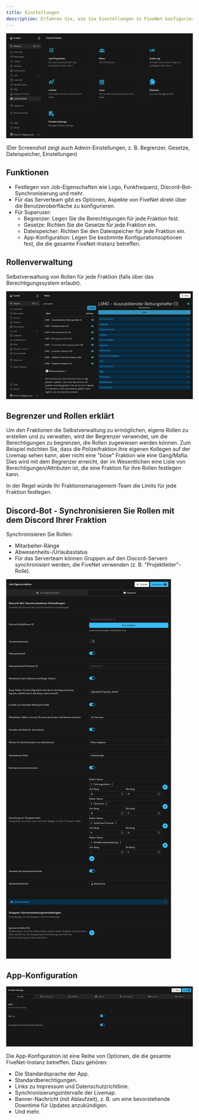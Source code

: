 ```yaml
---
title: Einstellungen
description: Erfahren Sie, wie Sie Einstellungen in FiveNet konfigurieren und verwalten, einschließlich Job-Eigenschaften, Rollen, Berechtigungen und appweiten Konfigurationen.
---
```


![features-settings.png](/images/screenshots/features-settings.png)

(Der Screenshot zeigt auch Admin-Einstellungen, z. B. Begrenzer, Gesetze, Dateispeicher, Einstellungen)

## Funktionen

- Festlegen von Job-Eigenschaften wie Logo, Funkfrequenz, Discord-Bot-Synchronisierung und mehr.
- Für das Serverteam gibt es Optionen, Aspekte von FiveNet direkt über die Benutzeroberfläche zu konfigurieren.
- Für Superuser:
  - Begrenzer: Legen Sie die Berechtigungen für jede Fraktion fest.
  - Gesetze: Richten Sie die Gesetze für jede Fraktion ein.
  - Dateispeicher: Richten Sie den Dateispeicher für jede Fraktion ein.
  - App-Konfiguration: Legen Sie bestimmte Konfigurationsoptionen fest, die die gesamte FiveNet-Instanz betreffen.

## Rollenverwaltung

Selbstverwaltung von Rollen für jede Fraktion (falls über das Berechtigungssystem erlaubt).

![features-settings-roles.png](/images/screenshots/features-settings-roles.png)

## Begrenzer und Rollen erklärt

Um den Fraktionen die Selbstverwaltung zu ermöglichen, eigene Rollen zu erstellen und zu verwalten, wird der Begrenzer verwendet, um die Berechtigungen zu begrenzen, die Rollen zugewiesen werden können.
Zum Beispiel möchten Sie, dass die Polizeifraktion ihre eigenen Kollegen auf der Livemap sehen kann, aber nicht eine "böse" Fraktion wie eine Gang/Mafia.
Dies wird mit dem Begrenzer erreicht, der im Wesentlichen eine Liste von Berechtigungen/Attributen ist, die eine Fraktion für ihre Rollen festlegen kann.

In der Regel würde Ihr Fraktionsmanagement-Team die Limits für jede Fraktion festlegen.

## Discord-Bot - Synchronisieren Sie Rollen mit dem Discord Ihrer Fraktion

Synchronisieren Sie Rollen:

- Mitarbeiter-Ränge
- Abwesenheits-/Urlaubsstatus
- Für das Serverteam können Gruppen auf den Discord-Servern synchronisiert werden, die FiveNet verwenden (z. B. "Projektleiter"-Rolle).

![Feature Settings - Job Props - Discord Bot](/images/screenshots/features-discordbot.png)

## App-Konfiguration

![Feature Einstellungen - App-Konfiguration](/images/screenshots/features-settings-appconfig.png)

Die App-Konfiguration ist eine Reihe von Optionen, die die gesamte FiveNet-Instanz betreffen. Dazu gehören:

- Die Standardsprache der App.
- Standardberechtigungen.
- Links zu Impressum und Datenschutzrichtlinie.
- Synchronisierungsintervalle der Livemap.
- Banner-Nachricht (mit Ablaufzeit), z. B. um eine bevorstehende Downtime für Updates anzukündigen.
- Und mehr.
